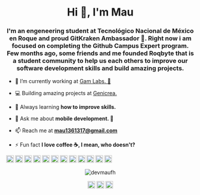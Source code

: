 <h1 align="center">Hi 👀, I'm Mau</h1>
<h3 align="center">I'm an engeneering student at Tecnológico Nacional de México en Roque and proud GitKraken Ambassador 🦑. Right now i am focused on completing the Github Campus Expert program. Few months ago, some friends and me founded Roqbyte that is a student community to help us each others to improve our software development skills and build amazing projects.</h3>

- 🔭 I’m currently working at [Gam Labs. 🧪](gamlabs.com.mx) 

- 💻 Building amazing projects at [Genicrea.](genicrea.com)

- 🌱 Always learning **how to improve skills.**

- 💬 Ask me about **mobile development. 📱**

- 📫 Reach me at **mau1361317@gmail.com**

- ⚡ Fun fact **I love coffee ☕, I mean, who doesn't?**

<p align="left"><img src="https://devicons.github.io/devicon/devicon.git/icons/vuejs/vuejs-original-wordmark.svg" alt="vuejs" width="20" height="20"/> <img src="https://devicons.github.io/devicon/devicon.git/icons/android/android-original-wordmark.svg" alt="android" width="20" height="20"/> <img src="https://devicons.github.io/devicon/devicon.git/icons/bootstrap/bootstrap-plain.svg" alt="bootstrap" width="20" height="20"/> <img src="https://devicons.github.io/devicon/devicon.git/icons/csharp/csharp-original.svg" alt="csharp" width="20" height="20"/> <img src="https://devicons.github.io/devicon/devicon.git/icons/html5/html5-original-wordmark.svg" alt="html5" width="20" height="20"/> <img src="https://devicons.github.io/devicon/devicon.git/icons/java/java-original-wordmark.svg" alt="java" width="20" height="20"/> <img src="https://devicons.github.io/devicon/devicon.git/icons/javascript/javascript-original.svg" alt="javascript" width="20" height="20"/> <img src="https://devicons.github.io/devicon/devicon.git/icons/laravel/laravel-plain-wordmark.svg" alt="laravel" width="20" height="20"/> <img src="https://devicons.github.io/devicon/devicon.git/icons/php/php-original.svg" alt="php" width="20" height="20"/> <img src="https://devicons.github.io/devicon/devicon.git/icons/postgresql/postgresql-original-wordmark.svg" alt="postgresql" width="20" height="20"/> <img src="https://cdn.jsdelivr.net/npm/simple-icons@3.1.0/icons/flutter.svg" alt="flutter" width="20" height="20"/> <img src="https://cdn.jsdelivr.net/npm/simple-icons@3.1.0/icons/dart.svg" alt="dart" width="20" height="20"/></p><p align="center"> <img src="https://github-readme-stats.vercel.app/api?username=devmaufh&show_icons=true" alt="devmaufh" /> </p>

<p align="center">
<a href="https://twitter.com/mau_hernandez_f" target="blank"><img align="center" src="https://cdn.jsdelivr.net/npm/simple-icons@3.0.1/icons/twitter.svg" alt="mau_hernandez_f" height="20" width="20" /></a>
<a href="https://instagram.com/mauricio_____h.java" target="blank"><img align="center" src="https://cdn.jsdelivr.net/npm/simple-icons@3.0.1/icons/instagram.svg" alt="mauricio_____h.java" height="20" width="20" /></a>
<a href="https://medium.com/@mau1361317" target="blank"><img align="center" src="https://cdn.jsdelivr.net/npm/simple-icons@3.0.1/icons/medium.svg" alt="@mau1361317" height="20" width="20" /></a>
</p>
